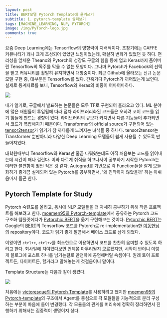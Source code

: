 ```yaml
---
layout: post
title: BERT모델 Pytorch Template에 옮겨쓰기
subtitle: 1. pytorch-template 살펴보기
tags: [MACHINE_LEARNING, NLP, PYTORCH]
image: /img/PyTorch-logo.jpg
comments: true
---
```


요즘 Deep Learning에는 Tensorflow의 영향력이 지배적이다. 초창기에는 CAFFE 커뮤니티가 꽤나 크게 조성되어 있었던 느낌이었는데, 확실히 변화가 있었던 듯 하다. 편리성을 앞세운 Theano와 Pytorch의 성장도 구글의 힘을 등에 업고 Keras까지 품어버린 Tensorflow의 독주를 막을 수 없는 모양이다. 그나마 Pytorch가 Facebook의 선택을 받고 커뮤니티를 활발히 유지하면서 대항중이다. 최근 Github에 올라오는 신규 논문 모델 구현 중, 대부분은 Tensorflow를 썼다. 간혹가다 Pytorch가 끼어있는게 보인다. 실제로 통계자료를 보니, Tensorflow와 Keras의 비중이 어마어마하다. 

![](https://miro.medium.com/max/1200/1*s_BwkYxpGv34vjOHi8tDzg.png)

내가 알기로, 구글에서 발표하는 논문들은 모두 TF로 구현되어 올라오고 있다. ML 분야에 많은 재원들이 투입됨에 따라 점차 라이브러리화된 코드들은 오히려 코어 코드를 읽기 힘들게 만드는 경향이 있다. 라이브러리의 규모가 커지면서 다른 기능들이 추가되면서 코드가 복잡해지기 때문이다. Transformer의 official source가 구현되어 있는 [tensor2tensor](https://github.com/tensorflow/tensor2tensor)가 읽기가 참 까다롭게 느껴지는 녀석들 중 하나다. tensor2tensor는 Transformer 뿐만아니라 다양한 Deep Learning 모델들이 쉽게 사용될 수 있도록 만들어져있다.

대학원때부터 Tensorflow와 Keras만 줄곧 다뤄왔는데도 아직 처음보는 코드를 읽어내는데 시간이 꽤나 걸린다. 이와 다르게 취직을 하고나서야 공부하기 시작한 Pytorch는 이러한 불편함이 훨씬 적은 것 같다. Autograd를 기반으로 각 Function들을 잘게 모듈화하기 좋게끔 설계되어 있는 Pytorch를 공부하면서, '왜 진작하지 않았을까' 하는 아쉬움마저 들곤 한다.

## Pytorch Template for Study

Pytorch 숙련도를 올리고, 동시에 NLP 모델들을 더 자세히 공부하기 위해 작은 프로젝트를 해보려고 한다. [moemen95의 Pytorch-template](https://github.com/moemen95/Pytorch-Project-Template)에서 공유하는 Pytorch 코드 구조화 템플릿에다가 [Pytorchic BERT](https://github.com/dhlee347/pytorchic-bert)을 옮겨 구현해보는 것이다. [Pytorchic BERT](https://github.com/dhlee347/pytorchic-bert)는 Google의 [BERT](https://github.com/google-research/bert)의 Tensorflow 코드를 Pytorch로 re-implementation한 [이동현님](https://github.com/dhlee347)의 repository이다. 코드가 읽기 좋게 깔끔해서 베이스 코드로 삼게 되었다.

이왕이면 `ctrl+c`, `ctrl+v`를 최소한으로 이용하면서 코드를 찬찬히 음미할 수 있도록 하려고 한다. 회사일에 치여있다보면 언제쯤 마무리될지 모르겠지만, 시작이 반이니 이렇게 블로그에 포스트 하나를 남기는걸로 만천하에 공언해버릴 속셈이다. 원래 토이 프로젝트든, 다이어트든, 할거라고 말해놓는게 첫걸음이니 말이다.

Template Structure는 다음과 같이 생겼다.

![](https://github.com/moemen95/Pytorch-Project-Template/raw/master/utils/assets/class_diagram.png)

처음에는 [victoresque의 Pytorch Template](https://github.com/victoresque/pytorch-template)를 사용하려고 했지만 [moemen95의 Pytorch-template](https://github.com/moemen95/Pytorch-Project-Template)의 구조에서 Agent를 중심으로 각 모듈들을 기능적으로 분리 구성하는 부분이 마음에 들어 변경했다. 각 모듈들의 관계를 머리속에 정확히 정리하면서 진행하기 위해서는 집중력이 생명이지 싶다.



